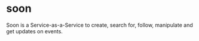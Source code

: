 # soon
Soon is a Service-as-a-Service to create, search for, follow, manipulate and get updates on events.
